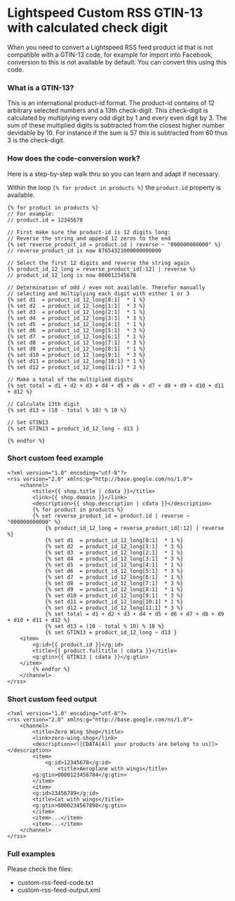 # Lightspeed Custom RSS GTIN-13 with calculated check digit
When you need to convert a Lightspeed RSS feed product id that is not 
compatible with a GTIN-13 code, for example for import into Facebook,
conversion to this is not available by default. You can convert this
using this code.

### What is a GTIN-13?
This is an international product-id format. The product-id contains of
12 arbitrary selected numbers and a 13th check-digit. This check-digit 
is calculated by multiplying every odd digit by 1 and every even digit 
by 3. The sum of these multiplied digits is subtracted from the closest 
higher number devidable by 10. For instance if the sum is 57 this is 
subtracted from 60 thus 3 is the check-digit.

### How does the code-conversion work?
Here is a step-by-step walk thru so you can learn and adapt if necessary.

Within the loop `{% for product in products %}` the `product.id` property
is available.

```
{% for product in products %}
// For example:
// product.id = 12345678

// First make sure the product-id is 12 digits long:
// Reverse the string and append 12 zeros to the end
{% set reverse_product_id = product.id | reverse ~ "000000000000" %}
// reverse_product_id is now 87654321000000000000

// Select the first 12 digits and reverse the string again 
{% product_id_12_long = reverse_product_id[:12] | reverse %}
// product_id_12_long is now 000012345678

// Determination of odd / even not available. Therefor manually
// selecting and multiplying each digit with either 1 or 3
{% set d1  = product_id_12_long[0:1]  * 1 %}
{% set d2  = product_id_12_long[1:1]  * 3 %}
{% set d3  = product_id_12_long[2:1]  * 1 %}
{% set d4  = product_id_12_long[3:1]  * 3 %}
{% set d5  = product_id_12_long[4:1]  * 1 %}
{% set d6  = product_id_12_long[5:1]  * 3 %}
{% set d7  = product_id_12_long[6:1]  * 1 %}
{% set d8  = product_id_12_long[7:1]  * 3 %}
{% set d9  = product_id_12_long[8:1]  * 1 %}
{% set d10 = product_id_12_long[9:1]  * 3 %}
{% set d11 = product_id_12_long[10:1] * 1 %}
{% set d12 = product_id_12_long[11:1] * 3 %}

// Make a total of the multiplied digits
{% set total = d1 + d2 + d3 + d4 + d5 + d6 + d7 + d8 + d9 + d10 + d11 + d12 %}

// Calculate 13th digit
{% set d13 = (10 - total % 10) % 10 %}

// Set GTIN13
{% set GTIN13 = product_id_12_long ~ d13 }

{% endfor %}
```

### Short custom feed example
```
<?xml version="1.0" encoding="utf-8"?>
<rss version="2.0" xmlns:g="http://base.google.com/ns/1.0">
    <channel>
        <title>{{ shop.title | cdata }}</title>
        <link>{{ shop.domain }}</link>
        <description>{{ shop.description | cdata }}</description>
        {% for product in products %}
		{% set reverse_product_id = product.id | reverse ~ "000000000000" %}
      		{% product_id_12_long = reverse_product_id[:12] | reverse %}
      		{% set d1  = product_id_12_long[0:1]  * 1 %}
      		{% set d2  = product_id_12_long[1:1]  * 3 %}
      		{% set d3  = product_id_12_long[2:1]  * 1 %}
      		{% set d4  = product_id_12_long[3:1]  * 3 %}
      		{% set d5  = product_id_12_long[4:1]  * 1 %}
      		{% set d6  = product_id_12_long[5:1]  * 3 %}
      		{% set d7  = product_id_12_long[6:1]  * 1 %}
      		{% set d8  = product_id_12_long[7:1]  * 3 %}
      		{% set d9  = product_id_12_long[8:1]  * 1 %}
      		{% set d10 = product_id_12_long[9:1]  * 3 %}
      		{% set d11 = product_id_12_long[10:1] * 1 %}
      		{% set d12 = product_id_12_long[11:1] * 3 %}
      		{% set total = d1 + d2 + d3 + d4 + d5 + d6 + d7 + d8 + d9 + d10 + d11 + d12 %}
      		{% set d13 = (10 - total % 10) % 10 %}
      		{% set GTIN13 = product_id_12_long ~ d13 }
	<item>
		<g:id>{{ product.id }}</g:id>
		<title>{{ product.fulltitle | cdata }}</title>
		<g:gtin>{{ GTIN13 | cdata }}</g:gtin>
	</item>
        {% endfor %}
    </channel>
</rss>
```
### Short custom feed output
```
<?xml version="1.0" encoding="utf-8"?>
<rss version="2.0" xmlns:g="http://base.google.com/ns/1.0">
    <channel>
        <title>Zero Wing Shop</title>
        <link>zero-wing.shop</link>
        <description><![CDATA[All your products are belong to us]]></description>
        <item>
        	<g:id>12345678</g:id>
            	<title>Aeroplane with wings</title>
		<g:gtin>0000123456784</g:gtin>       	
        </item>
        <item>
		<g:id>23456789</g:id>
		<title>Cat with wings</title>
		<g:gtin>0000234567898</g:gtin>       	
        </item>
        <item>...</item>
        <item>...</item>
    </channel>
</rss>
```

### Full examples
Please check the files:
- custom-rss-feed-code.txt
- custom-rss-feed-output.xml
